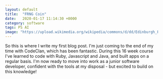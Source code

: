 ```yaml
---
layout: default
title:  "FRNG Coin"
date:   2020-01-17 11:14:30 +0000
category: software
tags: PS AI
image: "https://upload.wikimedia.org/wikipedia/commons/d/dd/Edinburgh_Fringe_037.jpg" 
---
```


So this is where I write my first blog post. I'm just coming to the end of my time with CodeClan, which has been fantastic. During this 16 week course I've learned to code with Ruby, Javascript and Java, and built apps on a regular basis. I'm now ready to move into work as a junior software developer, confident with the tools at my disposal - but excited to build on this knowledge!
